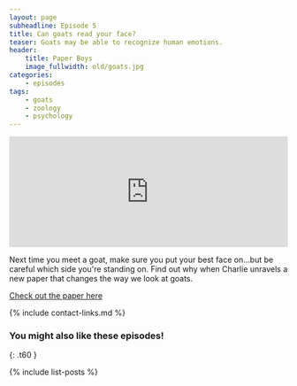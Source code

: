 ```yaml
---
layout: page
subheadline: Episode 5
title: Can goats read your face?
teaser: Goats may be able to recognize human emotions.
header:
    title: Paper Boys
    image_fullwidth: old/goats.jpg
categories:
    - episodes
tags:
    - goats
    - zoology
    - psychology
---
```


<iframe src="https://pinecast.com/player/de0f0232-bd6e-4e11-bac1-690abad059e0?theme=thick" seamless height="200" style="border:0" class="pinecast-embed" frameborder="0" width="100%"></iframe>

Next time you meet a goat, make sure you put your best face on...but be careful which side you're standing on. Find out why when Charlie unravels a new paper that changes the way we look at goats.

[Check out the paper here](http://rsos.royalsocietypublishing.org/content/5/8/180491) 


{% include contact-links.md %}


### You might also like these episodes!
{: .t60 }

{% include list-posts %}
